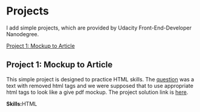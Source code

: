 # Projects
<style>
  .class skills{
    color: #FF8800;
  }
</style>
I add simple projects, which are provided by Udacity Front-End-Developer Nanodegree.

<a href="#prject-1">Project 1: Mockup to Article</a>

<h2 id='project-1'>Project 1: Mockup to Article</h2>
This simple project is designed to practice HTML skills. The <a href="https://d17h27t6h515a5.cloudfront.net/topher/2016/December/58501f5b_mockup-to-article/mockup-to-article.zip">question</a> was a text with removed html tags and we were supposed that to use appropriate html tags to look like a give pdf mockup.            
The project solution link is <a href="./01_html_mockup_to_article/index.html">here</a>.

<p class='skills'><b>Skills:</b>HTML<p>
